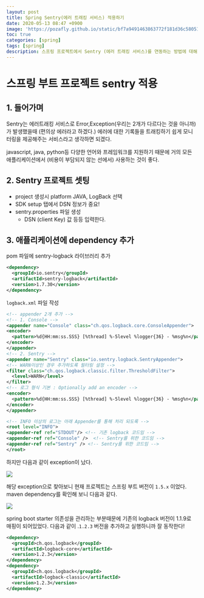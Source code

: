 ```yaml
---
layout: post
title: Spring Sentry(에러 트래킹 서비스) 적용하기
date: 2020-05-13 08:47 +0900
image: 'https://pozafly.github.io/static/bf7a9491463863772f181d36c58051fa/7129a/sentry.png'
toc: true
categories: [spring]
tags: [spring]
description: 스프링 프로젝트에서 Sentry (에러 트래킹 서비스)를 연동하는 방법에 대해서 알아보자
---
```


# 스프링 부트 프로젝트 sentry 적용

## 1. 들어가며
Sentry는 에러트래킹 서비스로 Error,Exception(우리는 2개가 다르다는 것을 아니까)가 발생했을때 (편의상 에러라고 하겠다.) 에러에 대한 기록들을 트래킹하기 쉽게 모니터링을 제공해주는 서비스라고 생각하면 되겠다. 

javascript, java, python등 다양한 언어와 프레임워크를 지원하기 때문에 거의 모든 애플리케이션에서 (비용이 부담되지 않는 선에서) 사용하는 것이 좋다.

## 2. Sentry 프로젝트 셋팅
- project 생성시 platform JAVA, LogBack 선택
- SDK setup 탭에서 DSN 정보가 중요!
- sentry.properties 파일 생성
  - DSN (client Key) 값 등등 입력한다.

## 3. 애플리케이션에 dependency 추가
pom 파일에 sentry-logback 라이브러리 추가

  ```xml
  <dependency>
    <groupId>io.sentry</groupId>
    <artifactId>sentry-logback</artifactId>
    <version>1.7.30</version>
  </dependency>
  ```

`logback.xml` 파일 작성
  ```xml
<!-- appender 2개 추가 -->
<!-- 1. Console -->
<appender name="Console" class="ch.qos.logback.core.ConsoleAppender">
  <encoder>
    <pattern>%d{HH:mm:ss.SSS} [%thread] %-5level %logger{36} - %msg%n</pattern>
  </encoder>
</appender>
<!-- 2. Sentry -->
<appender name="Sentry" class="io.sentry.logback.SentryAppender">
<!-- WARN이상인 경우 추가하도록 필터링 설정 -->
  <filter class="ch.qos.logback.classic.filter.ThresholdFilter">
    <level>WARN</level>
  </filter>
<!-- 로그 형식 기본 : Optionally add an encoder -->
  <encoder>
    <pattern>%d{HH:mm:ss.SSS} [%thread] %-5level %logger{36} - %msg%n</pattern>
  </encoder>
</appender>

<!-- INFO 이상의 로그는 아래 Appender를 통해 처리 되도록 -->
<root level="INFO">
  <appender-ref ref="STDOUT"/> <!-- 기존 logback 코드임 --> 
  <appender-ref ref="Console" />  <!-- Sentry를 위한 코드임 -->
  <appender-ref ref="Sentry" /> <!-- Sentry를 위한 코드임 -->
</root>
```

하지만 다음과 같이 exception이 났다.

![](https://user-images.githubusercontent.com/28615416/81380162-5d299a80-9145-11ea-8e8a-be43c141ba5f.png)

해당 exception으로 찾아보니 현재 프로젝트는 스프링 부트 버전이 `1.5.x` 이었다. maven dependency를 확인해 보니 다음과 같다.

![](https://user-images.githubusercontent.com/28615416/81380278-92ce8380-9145-11ea-9077-3305ab78fc76.png)

spring boot starter 의존성을 관리하는 부분때문에 기존의 logback 버전이 1.1.9로 매핑이 되어있었다. 다음과 같이 .`1.2.3` 버전을 추가하고 실행하니까 잘 동작한다!

```xml
<dependency>
  <groupId>ch.qos.logback</groupId>
  <artifactId>logback-core</artifactId>
  <version>1.2.3</version>
</dependency>
<dependency>
  <groupId>ch.qos.logback</groupId>
  <artifactId>logback-classic</artifactId>
  <version>1.2.3</version>
</dependency>
```
